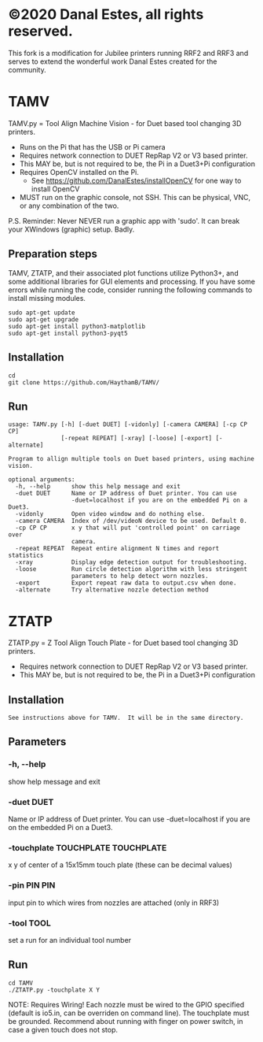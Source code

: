 # ©2020 Danal Estes, all rights reserved.
This fork is a modification for Jubilee printers running RRF2 and RRF3 and serves to extend the wonderful work Danal Estes created for the community. 

# TAMV
TAMV.py = Tool Align Machine Vision - for Duet based tool changing 3D printers.

* Runs on the Pi that has the USB or Pi camera 
* Requires network connection to DUET RepRap V2 or V3 based printer.
* This MAY be, but is not required to be, the Pi in a Duet3+Pi configuration
* Requires OpenCV installed on the Pi.  
  * See https://github.com/DanalEstes/installOpenCV for one way to install OpenCV
* MUST run on the graphic console, not SSH.  This can be physical, VNC, or any combination of the two.

P.S. Reminder: Never NEVER run a graphic app with 'sudo'.  It can break your XWindows (graphic) setup. Badly. 

## Preparation steps
TAMV, ZTATP, and their associated plot functions utilize Python3+, and some additional libraries for GUI elements and processing. If you have some errors while running the code, consider running the following commands to install missing modules.

    sudo apt-get update
    sudo apt-get upgrade
    sudo apt-get install python3-matplotlib
    sudo apt-get install python3-pyqt5

## Installation

    cd
    git clone https://github.com/HaythamB/TAMV/

## Run
    usage: TAMV.py [-h] [-duet DUET] [-vidonly] [-camera CAMERA] [-cp CP CP]
                   [-repeat REPEAT] [-xray] [-loose] [-export] [-alternate]
    
    Program to allign multiple tools on Duet based printers, using machine vision.
    
    optional arguments:
      -h, --help      show this help message and exit
      -duet DUET      Name or IP address of Duet printer. You can use
                      -duet=localhost if you are on the embedded Pi on a Duet3.
      -vidonly        Open video window and do nothing else.
      -camera CAMERA  Index of /dev/videoN device to be used. Default 0.
      -cp CP CP       x y that will put 'controlled point' on carriage over
                      camera.
      -repeat REPEAT  Repeat entire alignment N times and report statistics
      -xray           Display edge detection output for troubleshooting.
      -loose          Run circle detection algorithm with less stringent
                      parameters to help detect worn nozzles.
      -export         Export repeat raw data to output.csv when done.
      -alternate      Try alternative nozzle detection method
 

# ZTATP
ZTATP.py = Z Tool Align Touch Plate - for Duet based tool changing 3D printers.

* Requires network connection to DUET RepRap V2 or V3 based printer.
* This MAY be, but is not required to be, the Pi in a Duet3+Pi configuration
## Installation

    See instructions above for TAMV.  It will be in the same directory. 

## Parameters
### -h, --help            
show help message and exit
  
### -duet DUET
Name or IP address of Duet printer. You can use -duet=localhost if you are on the embedded Pi on a Duet3.
  
### -touchplate TOUCHPLATE TOUCHPLATE
x y of center of a 15x15mm touch plate (these can be decimal values)
                        
### -pin PIN PIN
input pin to which wires from nozzles are attached (only in RRF3)
  
### -tool TOOL
set a run for an individual tool number

## Run

    cd TAMV
    ./ZTATP.py -touchplate X Y

NOTE: Requires Wiring! Each nozzle must be wired to the GPIO specified (default is io5.in, can be overriden on command line).  The touchplate must be grounded. Recommend about running with finger on power switch, in case a given touch does not stop. 


